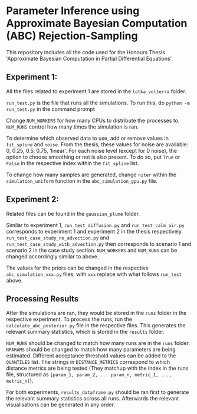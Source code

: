# Parameter Inference using Approximate Bayesian Computation (ABC) Rejection-Sampling

This repository includes all the code used for the Honours Thesis 'Approximate Bayesian Computation in Partial Differential Equations'.

## Experiment 1:

All the files related to experiment 1 are stored in the `lotka_volterra` folder.

`run_test.py` is the file that runs all the simulations. To run this, do `python -m run_test.py` in the command prompt

Change `NUM_WORKERS` for how many CPUs to distribute the processes to. `NUM_RUNS` control how many times the simulation is ran.

To determine which observed data to use, add or remove values in `fit_spline` and `noise`. From the thesis, these values for noise are available: 0, 0.25, 0.5, 0.75, 'linear'. For each noise level (except for 0 noise), the option to choose smoothing or not is also present. To do so, put `True` or `False` in the respective index within the `fit_spline` list.

To change how many samples are generated, change `niter` within the `simulation_uniform` function in the `abc_simulation_gpu.py` file. 

## Experiment 2:

Related files can be found in the `gaussian_plume` folder.

Similar to experiment 1, `run_test_diffusion.py` and `run_test_calm_air.py` corresponds to experiment 1 and experiment 2 in the thesis respectively. `run_test_case_study_no_advection.py` and `run_test_case_study_with_advection.py` then corresponds to scenario 1 and scenario 2 in the case study section. `NUM_WORKERS` and `NUM_RUNS` can be changed accordingly similar to above.

The values for the priors can be changed in the respective `abc_simulation_xxx.py` files,  with `xxx` replace with what follows `run_test` above.

## Processing Results

After the simulations are ran, they would be stored in the `runs` folder in the respective experiment. To process the runs, run the `calculate_abc_posterior.py` file in the respective files. This generates the relevant summary statistics, which is stored in the `results` folder.

`NUM_RUNS` should be changed to match how many runs are in the `runs` folder. `NPARAMS` should be changed to match how many parameters are being estimated. Different acceptance threshold values can be added to the `QUANTILES` list. The strings in `DISTANCE_METRICS` correspond to which distance metrics are being tested (They matchup with the index in the runs file, structured as `[param_1, param_2, ... param_n, metric_1, ..., metric_n]`).

For both experiments, `results_dataframe.py` should be ran first to generate the relevant summary statistics across all runs. Afterwards the relevant visualisations can be generated in any order.
